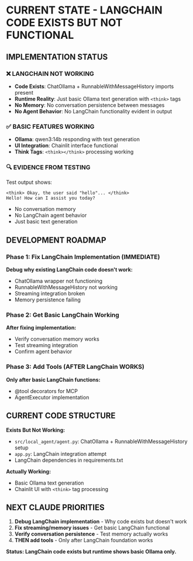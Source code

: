 # CURRENT STATE - LANGCHAIN CODE EXISTS BUT NOT FUNCTIONAL

## IMPLEMENTATION STATUS

### ❌ LANGCHAIN NOT WORKING
- **Code Exists**: ChatOllama + RunnableWithMessageHistory imports present
- **Runtime Reality**: Just basic Ollama text generation with `<think>` tags
- **No Memory**: No conversation persistence between messages
- **No Agent Behavior**: No LangChain functionality evident in output

### ✅ BASIC FEATURES WORKING
- **Ollama**: qwen3:14b responding with text generation
- **UI Integration**: Chainlit interface functional
- **Think Tags**: `<think></think>` processing working

### 🔍 EVIDENCE FROM TESTING
Test output shows:
```
<think> Okay, the user said "hello"... </think>
Hello! How can I assist you today?
```
- No conversation memory
- No LangChain agent behavior
- Just basic text generation

## DEVELOPMENT ROADMAP

### Phase 1: Fix LangChain Implementation (IMMEDIATE)
**Debug why existing LangChain code doesn't work:**
- ChatOllama wrapper not functioning
- RunnableWithMessageHistory not working
- Streaming integration broken
- Memory persistence failing

### Phase 2: Get Basic LangChain Working
**After fixing implementation:**
- Verify conversation memory works
- Test streaming integration
- Confirm agent behavior

### Phase 3: Add Tools (AFTER LangChain WORKS)
**Only after basic LangChain functions:**
- @tool decorators for MCP
- AgentExecutor implementation

## CURRENT CODE STRUCTURE

**Exists But Not Working:**
- `src/local_agent/agent.py`: ChatOllama + RunnableWithMessageHistory setup
- `app.py`: LangChain integration attempt
- LangChain dependencies in requirements.txt

**Actually Working:**
- Basic Ollama text generation
- Chainlit UI with `<think>` tag processing

## NEXT CLAUDE PRIORITIES

1. **Debug LangChain implementation** - Why code exists but doesn't work
2. **Fix streaming/memory issues** - Get basic LangChain functional
3. **Verify conversation persistence** - Test memory actually works
4. **THEN add tools** - Only after LangChain foundation works

**Status: LangChain code exists but runtime shows basic Ollama only.**